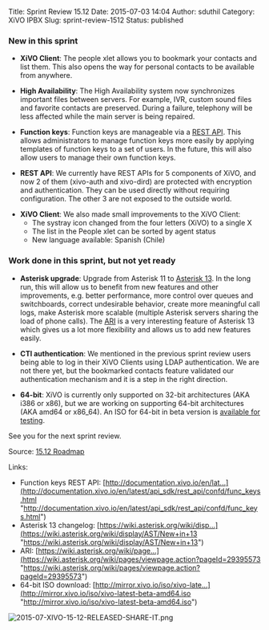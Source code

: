 Title: Sprint Review 15.12
Date: 2015-07-03 14:04
Author: sduthil
Category: XiVO IPBX
Slug: sprint-review-1512
Status: published

### New in this sprint

-   **XiVO Client**: The people xlet allows you to bookmark your
    contacts and list them. This also opens the way for personal
    contacts to be available from anywhere.

<!-- -->

-   **High Availability**: The High Availability system now synchronizes
    important files between servers. For example, IVR, custom sound
    files and favorite contacts are preserved. During a failure,
    telephony will be less affected while the main server is
    being repaired.

<!-- -->

-   **Function keys**: Function keys are manageable via a [REST
    API](http://documentation.xivo.io/en/latest/api_sdk/rest_api/confd/func_keys.html "REST API").
    This allows administrators to manage function keys more easily by
    applying templates of function keys to a set of users. In the
    future, this will also allow users to manage their own
    function keys.

<!-- -->

-   **REST API**: We currently have REST APIs for 5 components of XiVO,
    and now 2 of them (xivo-auth and xivo-dird) are protected with
    encryption and authentication. They can be used directly without
    requiring configuration. The other 3 are not exposed to the
    outside world.

<!-- -->

-   **XiVO Client**: We also made small improvements to the XiVO Client:
    -   The systray icon changed from the four letters (XiVO) to a
        single X
    -   The list in the People xlet can be sorted by agent status
    -   New language available: Spanish (Chile)

### Work done in this sprint, but not yet ready

-   **Asterisk upgrade**: Upgrade from Asterisk 11 to [Asterisk
    13](https://wiki.asterisk.org/wiki/display/AST/New+in+13 "Asterisk 13").
    In the long run, this will allow us to benefit from new features and
    other improvements, e.g. better performance, more control over
    queues and switchboards, correct undesirable behavior, create more
    meaningful call logs, make Asterisk more scalable (multiple Asterisk
    servers sharing the load of phone calls). The
    [ARI](https://wiki.asterisk.org/wiki/pages/viewpage.action?pageId=29395573 "ARI")
    is a very interesting feature of Asterisk 13 which gives us a lot
    more flexibility and allows us to add new features easily.

<!-- -->

-   **CTI authentication**: We mentioned in the previous sprint review
    users being able to log in their XiVO Clients using
    LDAP authentication. We are not there yet, but the bookmarked
    contacts feature validated our authentication mechanism and it is a
    step in the right direction.

<!-- -->

-   **64-bit**: XiVO is currently only supported on 32-bit architectures
    (AKA i386 or x86), but we are working on supporting 64-bit
    architectures (AKA amd64 or x86\_64). An ISO for 64-bit in beta
    version is [available for
    testing](http://mirror.xivo.io/iso/xivo-latest-beta-amd64.iso "available for testing").

See you for the next sprint review.

Source: [15.12
Roadmap](http://projects.xivo.io/versions/228 "15.12 Roadmap")

Links:

-   Function keys REST API:
    [http://documentation.xivo.io/en/lat...](http://documentation.xivo.io/en/latest/api_sdk/rest_api/confd/func_keys.html "http://documentation.xivo.io/en/latest/api_sdk/rest_api/confd/func_keys.html")
-   Asterisk 13 changelog:
    [https://wiki.asterisk.org/wiki/disp...](https://wiki.asterisk.org/wiki/display/AST/New+in+13 "https://wiki.asterisk.org/wiki/display/AST/New+in+13")
-   ARI:
    [https://wiki.asterisk.org/wiki/page...](https://wiki.asterisk.org/wiki/pages/viewpage.action?pageId=29395573 "https://wiki.asterisk.org/wiki/pages/viewpage.action?pageId=29395573")
-   64-bit ISO download:
    [http://mirror.xivo.io/iso/xivo-late...](http://mirror.xivo.io/iso/xivo-latest-beta-amd64.iso "http://mirror.xivo.io/iso/xivo-latest-beta-amd64.iso")

![2015-07-XIVO-15-12-RELEASED-SHARE-IT.png](/images/blog/2015-07-XIVO-15-12-RELEASED-SHARE-IT.png "2015-07-XIVO-15-12-RELEASED-SHARE-IT.png, juil. 2015")

</p>

